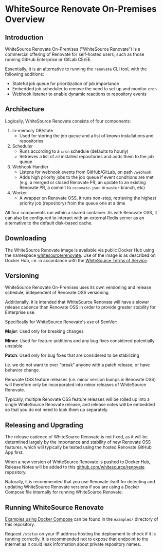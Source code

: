 # WhiteSource Renovate On-Premises Overview

## Introduction

WhiteSource Renovate On-Premises ("WhiteSource Renovate") is a commercial offering of Renovate for self-hosted users, such as those running GitHub Enterprise or GitLab CE/EE.

Essentially, it is an alternative to running the `renovate` CLI tool, with the following additions:

- Stateful job queue for prioritization of job importance
- Embedded job scheduler to remove the need to set up and monitor `cron`
- Webhook listener to enable dynamic reactions to repository events

## Architecture

Logically, WhiteSource Renovate consists of four components:

1.  In-memory DB/state
    - Used for storing the job queue and a list of known installations and repositories
2.  Scheduler
    - Runs according to a `cron` schedule (defaults to hourly)
    - Retrieves a list of all installed repositories and adds them to the job queue
3.  Webhook Handler
    - Listens for webhook events from GitHub/GitLab, on path `/webhook`
    - Adds high priority jobs to the job queue if event conditions are met (e.g. a merged or closed Renovate PR, an update to an existing Renovate PR, a commit to `renovate.json` in `master` branch, etc)
4.  Worker
    - A wrapper on Renovate OSS, it runs non-stop, retrieving the highest priority job (repository) from the queue one at a time

All four components run within a shared container.
As with Renovate OSS, it can also be configured to interact with an external Redis server as an alternative to the default disk-based cache.

## Downloading

The WhiteSource Renovate image is available via public Docker Hub using the namespace [whitesource/renovate](https://hub.docker.com/r/whitesource/renovate/).
Use of the image is as described on Docker Hub, i.e. in accordance with the [WhiteSource Terms of Service](https://renovate.whitesourcesoftware.com/terms-of-service/).

## Versioning

WhiteSource Renovate On-Premises uses its own versioning and release schedule, independent of Renovate OSS versioning.

Additionally, it is intended that WhiteSource Renovate will have a slower release cadence than Renovate OSS in order to provide greater stability for Enterprise use.

Specifically for WhiteSource Renovate's use of SemVer:

**Major**: Used only for breaking changes

**Minor**: Used for feature additions and any bug fixes considered potentially unstable

**Patch**: Used only for bug fixes that are considered to be stabilizing

i.e. we do not want to ever "break" anyone with a patch release, or have behavior change.

Renovate OSS feature releases (i.e. minor version bumps in Renovate OSS) will therefore only be incorporated into minor releases of WhiteSource Renovate.

Typically, multiple Renovate OSS feature releases will be rolled up into a single WhiteSource Renovate release, and release notes will be embedded so that you do not need to look them up separately.

## Releasing and Upgrading

The release cadence of WhiteSource Renovate is not fixed, as it will be determined largely by the importance and stability of new Renovate OSS features, which will typically be tested using the hosted Renovate GitHub App first.

When a new version of WhiteSource Renovate is pushed to Docker Hub, Release Notes will be added to this [github.com/whitesource/renovate](https://github.com/whitesource/renovate) repository.

Naturally, it is recommended that you use Renovate itself for detecting and updating WhiteSource Renovate versions if you are using a Docker Compose file internally for running WhiteSource Renovate.

## Running WhiteSource Renovate

[Examples using Docker Compose](https://github.com/whitesource/renovate/blob/master/examples/) can be found in the `examples/` directory of this repository.

Request `/status` on your IP address hosting the deployment to check if it is running correctly.
It is recommended not to expose that endpoint to the internet as it could leak information about private repository names.
